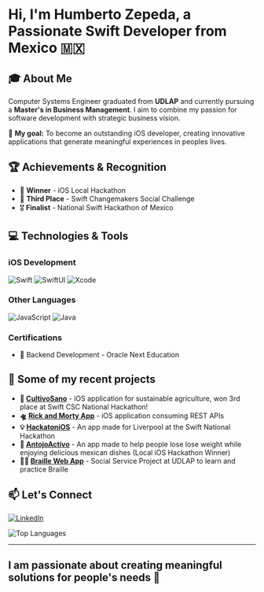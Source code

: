 # Hi, I'm Humberto Zepeda, a Passionate Swift Developer from Mexico 🇲🇽
## 🎓 About Me

Computer Systems Engineer graduated from **UDLAP** and currently pursuing a **Master's in Business Management**. I aim to combine my passion for software development with strategic business vision.

🎯 **My goal:** To become an outstanding iOS developer, creating innovative applications that generate meaningful experiences in peoples lives.

## 🏆 Achievements & Recognition

- 🥇 **Winner** - iOS Local Hackathon
- 🥉 **Third Place** - Swift Changemakers Social Challenge
- 🎖️ **Finalist** - National Swift Hackathon of Mexico

## 💻 Technologies & Tools

### iOS Development
![Swift](https://img.shields.io/badge/Swift-FA7343?style=for-the-badge&logo=swift&logoColor=white)
![SwiftUI](https://img.shields.io/badge/SwiftUI-0D96F6?style=for-the-badge&logo=swift&logoColor=white)
![Xcode](https://img.shields.io/badge/Xcode-147EFB?style=for-the-badge&logo=xcode&logoColor=white)

### Other Languages
![JavaScript](https://img.shields.io/badge/JavaScript-F7DF1E?style=for-the-badge&logo=javascript&logoColor=black)
![Java](https://img.shields.io/badge/Java-ED8B00?style=for-the-badge&logo=openjdk&logoColor=white)

### Certifications
- 📜 Backend Development - Oracle Next Education

## 🚀 Some of my recent projects

- **🌱 [CultivoSano](https://github.com/zepedag/cultivoSano)** - iOS application for sustainable agriculture, won 3rd place at Swift CSC National Hackathon!
- **🛸 [Rick and Morty App](https://github.com/zepedag/RickAndMortyApp)** - iOS application consuming REST APIs
- **💡 [HackatoniOS](https://github.com/zepedag/HackatoniOS)** - An app made for Liverpool at the Swift National Hackathon
- **🌮 [AntojoActivo](https://github.com/zepedag/AntojoActivo)** - An app made to help people lose lose weight while enjoying delicious mexican dishes (Local iOS Hackathon Winner)
- **👨‍🦯 [Braille Web App](https://github.com/zepedag/Braille-Web-App)** - Social Service Project at UDLAP to learn and practice Braille

## 📫 Let's Connect

[![LinkedIn](https://img.shields.io/badge/LinkedIn-0077B5?style=for-the-badge&logo=linkedin&logoColor=white)](TU_ENLACE_LINKEDIN_AQUI)


![Top Languages](https://github-readme-stats.vercel.app/api/top-langs/?username=zepedag&layout=compact&theme=radical&hide=html,css,prolog,jupyter%20notebook&langs_count=6)

---

## I am passionate about creating meaningful solutions for people's needs 🫡
